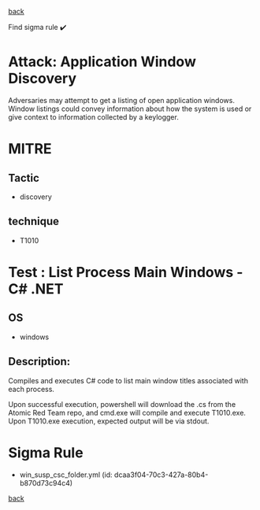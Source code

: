 
[back](../index.md)

Find sigma rule :heavy_check_mark: 

# Attack: Application Window Discovery 

Adversaries may attempt to get a listing of open application windows. Window listings could convey information about how the system is used or give context to information collected by a keylogger.

# MITRE
## Tactic
  - discovery


## technique
  - T1010


# Test : List Process Main Windows - C# .NET
## OS
  - windows


## Description:
Compiles and executes C# code to list main window titles associated with each process.

Upon successful execution, powershell will download the .cs from the Atomic Red Team repo, and cmd.exe will compile and execute T1010.exe. Upon T1010.exe execution, expected output will be via stdout.


# Sigma Rule
 - win_susp_csc_folder.yml (id: dcaa3f04-70c3-427a-80b4-b870d73c94c4)



[back](../index.md)
